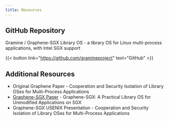 ```yaml
---
title: Resources
---
```


## GitHub Repository
Gramine / Graphene-SGX Library OS - a library OS for Linux multi-process applications, with Intel SGX support

{{< button link="https://github.com/gramineproject" text="GitHub" >}}

## Additional Resources

- Original Graphene Paper - Cooperation and Security Isolation of Library OSes for Multi-Process Applications
- [Graphene-SGX Paper](https://www.usenix.org/conference/atc17/technical-sessions/presentation/tsai) - Graphene-SGX: A Practical Library OS for Unmodified Applications on SGX
- Graphene-SGX USENIX Presentation - Cooperation and Security Isolation of Library OSes for Multi-Process Applications

